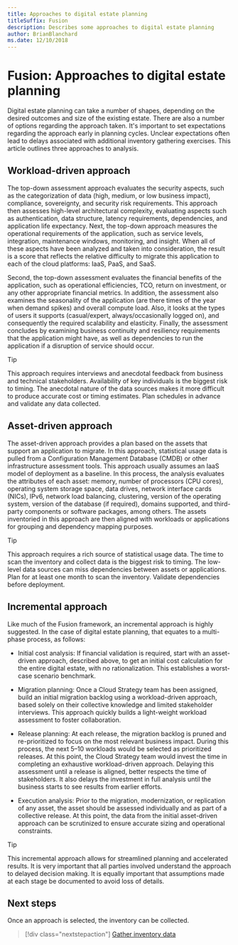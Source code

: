 ```yaml
---
title: Approaches to digital estate planning
titleSuffix: Fusion
description: Describes some approaches to digital estate planning
author: BrianBlanchard
ms.date: 12/10/2018
---
```


# Fusion: Approaches to digital estate planning

Digital estate planning can take a number of shapes, depending on the desired outcomes and size of the existing estate. There are also a number of options regarding the approach taken. It's important to set expectations regarding the approach early in planning cycles. Unclear expectations often lead to delays associated with additional inventory gathering exercises. This article outlines three approaches to analysis.

## Workload-driven approach

The top-down assessment approach evaluates the security aspects, such as the categorization of data (high, medium, or low business impact), compliance, sovereignty, and security risk requirements. This approach then assesses high-level architectural complexity, evaluating aspects such as authentication, data structure, latency requirements, dependencies, and application life expectancy. Next, the top-down approach measures the operational requirements of the application, such as service levels, integration, maintenance windows, monitoring, and insight. When all of these aspects have been analyzed and taken into consideration, the result is a score that reflects the relative difficulty to migrate this application to each of the cloud platforms: IaaS, PaaS, and SaaS.

Second, the top-down assessment evaluates the financial benefits of the application, such as operational efficiencies, TCO, return on investment, or any other appropriate financial metrics. In addition, the assessment also examines the seasonality of the application (are there times of the year when demand spikes) and overall compute load. Also, it looks at the types of users it supports (casual/expert, always/occasionally logged on), and consequently the required scalability and elasticity. Finally, the assessment concludes by examining business continuity and resiliency requirements that the application might have, as well as dependencies to run the application if a disruption of service should occur.

> [!TIP]
> This approach requires interviews and anecdotal feedback from business and technical stakeholders. Availability of key individuals is the biggest risk to timing. The anecdotal nature of the data sources makes it more difficult to produce accurate cost or timing estimates. Plan schedules in advance and validate any data collected.

## Asset-driven approach

The asset-driven approach provides a plan based on the assets that support an application to migrate. In this approach, statistical usage data is pulled from a Configuration Management Database (CMDB) or other infrastructure assessment tools. This approach usually assumes an IaaS model of deployment as a baseline. In this process, the analysis evaluates the attributes of each asset: memory, number of processors (CPU cores), operating system storage space, data drives, network interface cards (NICs), IPv6, network load balancing, clustering, version of the operating system, version of the database (if required), domains supported, and third-party components or software packages, among others. The assets inventoried in this approach are then aligned with workloads or applications for grouping and dependency mapping purposes.

> [!TIP]
> This approach requires a rich source of statistical usage data. The time to scan the inventory and collect data is the biggest risk to timing. The low-level data sources can miss dependencies between assets or applications. Plan for at least one month to scan the inventory. Validate dependencies before deployment.

## Incremental approach

Like much of the Fusion framework, an incremental approach is highly suggested. In the case of digital estate planning, that equates to a multi-phase process, as follows:

- Initial cost analysis: If financial validation is required, start with an asset-driven approach, described above, to get an initial cost calculation for the entire digital estate, with no rationalization. This establishes a worst-case scenario benchmark.

- Migration planning: Once a Cloud Strategy team has been assigned, build an initial migration backlog using a workload-driven approach, based solely on their collective knowledge and limited stakeholder interviews. This approach quickly builds a light-weight workload assessment to foster collaboration.

- Release planning: At each release, the migration backlog is pruned and re-prioritized to focus on the most relevant business impact. During this process, the next 5&ndash;10 workloads would be selected as prioritized releases. At this point, the Cloud Strategy team would invest the time in completing an exhaustive workload-driven approach. Delaying this assessment until a release is aligned, better respects the time of stakeholders. It also delays the investment in full analysis until the business starts to see results from earlier efforts.

- Execution analysis: Prior to the migration, modernization, or replication of any asset, the asset should be assessed individually and as part of a collective release. At this point, the data from the initial asset-driven approach can be scrutinized to ensure accurate sizing and operational constraints.

> [!TIP]
> This incremental approach allows for streamlined planning and accelerated results. It is very important that all parties involved understand the approach to delayed decision making. It is equally important that assumptions made at each stage be documented to avoid loss of details.

## Next steps

Once an approach is selected, the inventory can be collected.

> [!div class="nextstepaction"]
> [Gather inventory data](inventory.md)